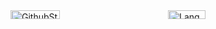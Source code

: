 <div style="display: grid; grid-template-columns: 50% 50%; width: 100%; margin: 0; padding: 0">
  <img style="width: 56%; height: 50%;" src="https://github-readme-stats.vercel.app/api?username=dadolyner&show_icons=true&theme=radical" alt="GithubStats.png" />
  <img style="width: 49%; height: 50%;" src="https://github-readme-stats.vercel.app/api/top-langs/?username=dadolyner&layout=compact&theme=radical" alt="Languages.png" />
</div>
